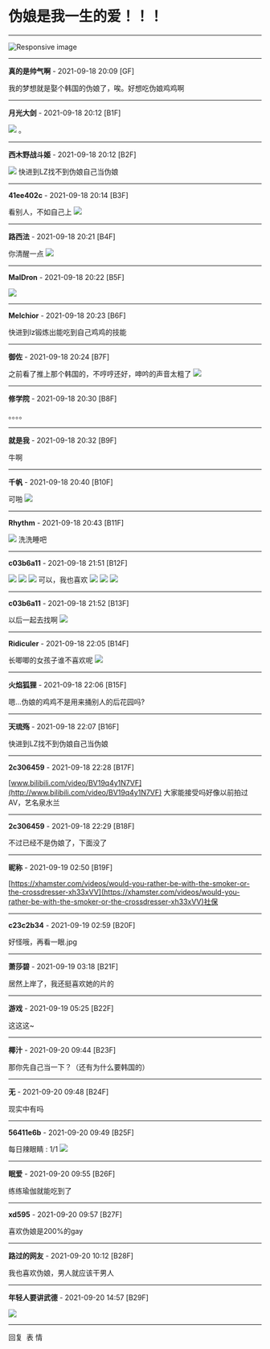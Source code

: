 # 伪娘是我一生的爱！！！

---

![Responsive image](/images/mobileads021.jpg)

---

**真的是帅气啊** - 2021-09-18 20:09 \[GF\]

我的梦想就是娶个韩国的伪娘了，唉。好想吃伪娘鸡鸡啊

---

**月光大剑** - 2021-09-18 20:12 \[B1F\]

![](images/post/smile/smallface/face040.jpg) 。

---

**西木野战斗姬** - 2021-09-18 20:12 \[B2F\]

![](images/post/smile/smallface/face101.jpg) 快进到LZ找不到伪娘自己当伪娘

---

**41ee402c** - 2021-09-18 20:14 \[B3F\]

看别人，不如自己上 ![](images/post/smile/smallface/face111.jpg)

---

**路西法** - 2021-09-18 20:21 \[B4F\]

你清醒一点 ![](images/post/smile/smallface/face040.jpg)

---

**MalDron** - 2021-09-18 20:22 \[B5F\]

![](images/post/smile/smallface/face040.jpg)

---

**Melchior** - 2021-09-18 20:23 \[B6F\]

快进到lz锻炼出能吃到自己鸡鸡的技能

---

**御佐** - 2021-09-18 20:24 \[B7F\]

之前看了推上那个韩国的，不哼哼还好，呻吟的声音太粗了 ![](images/post/smile/smallface/face040.jpg)

---

**修学院** - 2021-09-18 20:30 \[B8F\]

。。。。

---

**就是我** - 2021-09-18 20:32 \[B9F\]

牛啊

---

**千帆** - 2021-09-18 20:40 \[B10F\]

可啪 ![](images/post/smile/smallface/face040.jpg)

---

**Rhythm** - 2021-09-18 20:43 \[B11F\]

![](images/post/smile/smallface/face108.jpg) 洗洗睡吧

---

**c03b6a11** - 2021-09-18 21:51 \[B12F\]

![](images/post/smile/smallface/face040.jpg) ![](images/post/smile/smallface/face040.jpg) ![](images/post/smile/smallface/face040.jpg) 可以，我也喜欢 ![](images/post/smile/smallface/face076.jpg) ![](images/post/smile/smallface/face076.jpg) ![](images/post/smile/smallface/face076.jpg)

---

**c03b6a11** - 2021-09-18 21:52 \[B13F\]

以后一起去找啊 ![](images/post/smile/smallface/face027.jpg)

---

**Ridiculer** - 2021-09-18 22:05 \[B14F\]

长唧唧的女孩子谁不喜欢呢 ![](images/post/smile/smallface/face113.jpg)

---

**火焰狐狸** - 2021-09-18 22:06 \[B15F\]

嗯...伪娘的鸡鸡不是用来捅别人的后花园吗?

---

**天琉殇** - 2021-09-18 22:07 \[B16F\]

快进到LZ找不到伪娘自己当伪娘

---

**2c306459** - 2021-09-18 22:28 \[B17F\]

[www.bilibili.com/video/BV19q4y1N7VF](http://www.bilibili.com/video/BV19q4y1N7VF) 大家能接受吗好像以前拍过AV，艺名泉水兰

---

**2c306459** - 2021-09-18 22:29 \[B18F\]

不过已经不是伪娘了，下面没了

---

**昵称** - 2021-09-19 02:50 \[B19F\]

[https://xhamster.com/videos/would-you-rather-be-with-the-smoker-or-the-crossdresser-xh33xVV](https://xhamster.com/videos/would-you-rather-be-with-the-smoker-or-the-crossdresser-xh33xVV)社保

---

**c23c2b34** - 2021-09-19 02:59 \[B20F\]

好怪哦，再看一眼.jpg

---

**萧莎碧** - 2021-09-19 03:18 \[B21F\]

居然上岸了，我还挺喜欢她的片的

---

**游戏** - 2021-09-19 05:25 \[B22F\]

这这这~

---

**椰汁** - 2021-09-20 09:44 \[B23F\]

那你先自己当一下？（还有为什么要韩国的）

---

**无** - 2021-09-20 09:48 \[B24F\]

现实中有吗

---

**56411e6b** - 2021-09-20 09:49 \[B25F\]

每日辣眼睛 : 1/1 ![](images/post/smile/smallface/face040.jpg)

---

**眠爱** - 2021-09-20 09:55 \[B26F\]

练练瑜伽就能吃到了

---

**xd595** - 2021-09-20 09:57 \[B27F\]

喜欢伪娘是200%的gay

---

**路过的网友** - 2021-09-20 10:12 \[B28F\]

我也喜欢伪娘，男人就应该干男人

---

**年轻人要讲武德** - 2021-09-20 14:57 \[B29F\]

![](images/post/smile/smallface/face040.jpg)

---

回复  表 情 